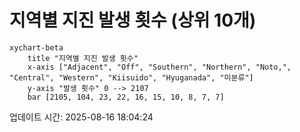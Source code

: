 # 지역별 지진 발생 횟수 (상위 10개)

```mermaid
xychart-beta
    title "지역별 지진 발생 횟수"
    x-axis ["Adjacent", "Off", "Southern", "Northern", "Noto,", "Central", "Western", "Kiisuido", "Hyuganada", "미분류"]
    y-axis "발생 횟수" 0 --> 2107
    bar [2105, 104, 23, 22, 16, 15, 10, 8, 7, 7]
```

업데이트 시간: 2025-08-16 18:04:24
